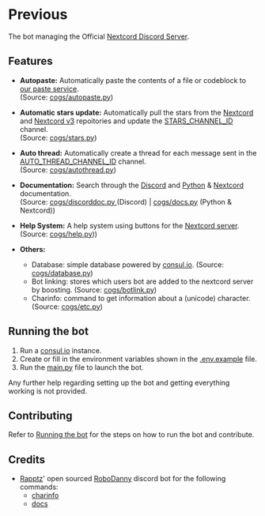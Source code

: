 # Previous
The bot managing the Official [Nextcord Discord Server][NEXTCORDSERVER].

## Features
- **Autopaste:**
    Automatically paste the contents of a file or codeblock to [our paste service][PASTESERVICE]. \
    (Source: [cogs/autopaste.py][AUTOPASTEPY])

- **Automatic stars update:**
    Automatically pull the stars from the [Nextcord][NEXTCORDREPOSITORY] and [Nextcord v3][NEXTCORDREPOSITORYV3] repoitories and update the [STARS_CHANNEL_ID] channel. \
    (Source: [cogs/stars.py][STARSPY])

- **Auto thread:**
    Automatically create a thread for each message sent in the [AUTO_THREAD_CHANNEL_ID] channel. \
    (Source: [cogs/autothread.py][AUTOTHREADPY])


- **Documentation:** 
    Search through the [Discord][DISCORDDOCS] and [Python][PYTHONDOCS] & [Nextcord][NEXTCORDDOCS] documentation. \
    (Source: [cogs/discorddoc.py ][DDOCSPY] (Discord) | [cogs/docs.py][DOCSPY] (Python & Nextcord))

- **Help System:**
    A help system using buttons for the [Nextcord server][NEXTCORDSERVER]. \
    (Source: [cogs/help.py][HELPPY]))	

- **Others:**
    - Database: simple database powered by [consul.io][CONSUL].
    (Source: [cogs/database.py][DATABASEPY])
    - Bot linking: stores which users bot are added to the nextcord server by boosting.
    (Source: [cogs/botlink.py][BOTLINKPY])
    - Charinfo: command to get information about a (unicode) character.
    (Source: [cogs/etc.py][ETCPY])

## Running the bot
1. Run a [consul.io][CONSUL] instance.
2. Create or fill in the environment variables shown in the [.env.example][ENVFILE] file.
3. Run the [main.py](./main.py) file to launch the bot.

Any further help regarding setting up the bot and getting everything working is not provided.
## Contributing
Refer to [Running the bot](#running-the-bot) for the steps on how to run the bot and contribute.

## Credits
- [Rapptz](https://github.com/Rapptz)' open sourced [RoboDanny](https://github.com/Rapptz/RoboDanny) discord bot for the following commands:
    - [charinfo][ETCPY]
    - [docs][DOCSPY]


[CONSUL]: https://www.consul.io/
[NEXTCORDSERVER]: https://discord.gg/nextcord
[PASTESERVICE]: https://paste.nextcord.dev
[ENVFILE]: ./.env.example
[AUTO_THREAD_CHANNEL_ID]: ./.env.example#L10
[STARS_CHANNEL_ID]: ./.env.example#L9
[DISCORDDOCS]: https://discord.com/developers/docs/intro
[PYTHONDOCS]: https://docs.python.org/
[NEXTCORDDOCS]: https://docs.nextcord.dev/
[NEXTCORDREPOSITORY]: https://github.com/nextcord/nextcord
[NEXTCORDREPOSITORYV3]: https://github.com/nextcord/nextcord-v3
[AUTOPASTEPY]: ./cogs/autopaste.py
[AUTOTHREADPY]: ./cogs/autothread.py
[HELPPY]: ./cogs/help.py
[DDOCSPY]: ./cogs/discorddoc.py
[DOCSPY]: ./cogs/docs.py
[STARSPY]: ./cogs/stars.py
[ETCPY]: ./cogs/etc.py
[DATABASEPY]: ./cogs/database.py
[BOTLINKPY]: ./cogs/bot_linking.py